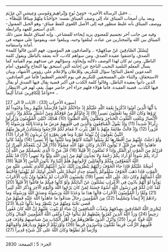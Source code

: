 ------------------------------------------------------------------------

قبل الرسالة الأخيرة- «وَمِنْ نُوحٍ وَإِبْراهِيمَ وَمُوسى وَعِيسَى ابْنِ مَرْيَمَ» ..  
وبعد بيان أصحاب الميثاق عاد إلى وصف الميثاق نفسه: «وَأَخَذْنا مِنْهُمْ مِيثاقاً
غَلِيظاً» .. ووصف الميثاق بأنه غليظ منظور فيه إلى الأصل اللغوي للفظ ميثاق-
وهو الحبل المفتول- الذي استعير للعهد والرابطة.  
وفيه من جانب آخر تجسيم للمعنوي يزيد إيحاءه للمشاعر.. وإنه لميثاق غليظ
متين ذلك الميثاق بين الله والمختارين من عباده، ليتلقوا وحيه، ويبلغوا
عنه، ويقوموا على منهجه في أمانة واستقامة.  
«لِيَسْئَلَ الصَّادِقِينَ عَنْ صِدْقِهِمْ» .. والصادقون هم المؤمنون. فهم الذين قالوا كلمة
الصدق، واعتنقوا عقيدة الصدق. ومن سواهم كاذب، لأنه يعتقد بالباطل ويقول
كلمة الباطل. ومن ثم كان لهذا الوصف دلالته وإيحاؤه. وسؤالهم عن صدقهم يوم
القيامة كما يسأل المعلم التلميذ النجيب الناجح عن إجابته التي استحق بها
النجاح والتفوق، أمام المدعوين لحفل النتائج! سؤال للتكريم، وللإعلان
والإعلام على رؤوس الأشهاد، وبيان الاستحقاق، والثناء على المستحقين
للتكريم في يوم الحشر العظيم! فأما غير الصادقين. الذين دانوا بعقيدة
الباطل، وقالوا كلمة الكذب في أكبر قضية يقال فيها الصدق أو يقال فيها
الكذب. قضية العقيدة. فأما هؤلاء فلهم جزاء آخر حاضر مهيأ، يقف لهم في
الانتظار: «وَأَعَدَّ لِلْكافِرِينَ عَذاباً أَلِيماً» ..  
  
\[سورة الأحزاب (33) : الآيات 9 الى 27\]  
يا أَيُّهَا الَّذِينَ آمَنُوا اذْكُرُوا نِعْمَةَ اللَّهِ عَلَيْكُمْ إِذْ جاءَتْكُمْ جُنُودٌ فَأَرْسَلْنا عَلَيْهِمْ
رِيحاً وَجُنُوداً لَمْ تَرَوْها وَكانَ اللَّهُ بِما تَعْمَلُونَ بَصِيراً (9) إِذْ جاؤُكُمْ مِنْ فَوْقِكُمْ
وَمِنْ أَسْفَلَ مِنْكُمْ وَإِذْ زاغَتِ الْأَبْصارُ وَبَلَغَتِ الْقُلُوبُ الْحَناجِرَ وَتَظُنُّونَ بِاللَّهِ الظُّنُونَا
(10) هُنالِكَ ابْتُلِيَ الْمُؤْمِنُونَ وَزُلْزِلُوا زِلْزالاً شَدِيداً (11) وَإِذْ يَقُولُ الْمُنافِقُونَ
وَالَّذِينَ فِي قُلُوبِهِمْ مَرَضٌ ما وَعَدَنَا اللَّهُ وَرَسُولُهُ إِلاَّ غُرُوراً (12) وَإِذْ قالَتْ طائِفَةٌ
مِنْهُمْ يا أَهْلَ يَثْرِبَ لا مُقامَ لَكُمْ فَارْجِعُوا وَيَسْتَأْذِنُ فَرِيقٌ مِنْهُمُ النَّبِيَّ يَقُولُونَ إِنَّ
بُيُوتَنا عَوْرَةٌ وَما هِيَ بِعَوْرَةٍ إِنْ يُرِيدُونَ إِلاَّ فِراراً (13)  
وَلَوْ دُخِلَتْ عَلَيْهِمْ مِنْ أَقْطارِها ثُمَّ سُئِلُوا الْفِتْنَةَ لَآتَوْها وَما تَلَبَّثُوا بِها إِلاَّ
يَسِيراً (14) وَلَقَدْ كانُوا عاهَدُوا اللَّهَ مِنْ قَبْلُ لا يُوَلُّونَ الْأَدْبارَ وَكانَ عَهْدُ اللَّهِ
مَسْؤُلاً (15) قُلْ لَنْ يَنْفَعَكُمُ الْفِرارُ إِنْ فَرَرْتُمْ مِنَ الْمَوْتِ أَوِ الْقَتْلِ وَإِذاً لا تُمَتَّعُونَ
إِلاَّ قَلِيلاً (16) قُلْ مَنْ ذَا الَّذِي يَعْصِمُكُمْ مِنَ اللَّهِ إِنْ أَرادَ بِكُمْ سُوءاً أَوْ أَرادَ بِكُمْ
رَحْمَةً وَلا يَجِدُونَ لَهُمْ مِنْ دُونِ اللَّهِ وَلِيًّا وَلا نَصِيراً (17) قَدْ يَعْلَمُ اللَّهُ الْمُعَوِّقِينَ
مِنْكُمْ وَالْقائِلِينَ لِإِخْوانِهِمْ هَلُمَّ إِلَيْنا وَلا يَأْتُونَ الْبَأْسَ إِلاَّ قَلِيلاً (18)  
أَشِحَّةً عَلَيْكُمْ فَإِذا جاءَ الْخَوْفُ رَأَيْتَهُمْ يَنْظُرُونَ إِلَيْكَ تَدُورُ أَعْيُنُهُمْ كَالَّذِي يُغْشى عَلَيْهِ
مِنَ الْمَوْتِ فَإِذا ذَهَبَ الْخَوْفُ سَلَقُوكُمْ بِأَلْسِنَةٍ حِدادٍ أَشِحَّةً عَلَى الْخَيْرِ أُولئِكَ لَمْ
يُؤْمِنُوا فَأَحْبَطَ اللَّهُ أَعْمالَهُمْ وَكانَ ذلِكَ عَلَى اللَّهِ يَسِيراً (19) يَحْسَبُونَ الْأَحْزابَ لَمْ
يَذْهَبُوا وَإِنْ يَأْتِ الْأَحْزابُ يَوَدُّوا لَوْ أَنَّهُمْ بادُونَ فِي الْأَعْرابِ يَسْئَلُونَ عَنْ أَنْبائِكُمْ
وَلَوْ كانُوا فِيكُمْ ما قاتَلُوا إِلاَّ قَلِيلاً (20) لَقَدْ كانَ لَكُمْ فِي رَسُولِ اللَّهِ أُسْوَةٌ
حَسَنَةٌ لِمَنْ كانَ يَرْجُوا اللَّهَ وَالْيَوْمَ الْآخِرَ وَذَكَرَ اللَّهَ كَثِيراً (21) وَلَمَّا رَأَ
الْمُؤْمِنُونَ الْأَحْزابَ قالُوا هذا ما وَعَدَنَا اللَّهُ وَرَسُولُهُ وَصَدَقَ اللَّهُ وَرَسُولُهُ وَما
زادَهُمْ إِلاَّ إِيماناً وَتَسْلِيماً (22) مِنَ الْمُؤْمِنِينَ رِجالٌ صَدَقُوا ما عاهَدُوا اللَّهَ عَلَيْهِ
فَمِنْهُمْ مَنْ قَضى نَحْبَهُ وَمِنْهُمْ مَنْ يَنْتَظِرُ وَما بَدَّلُوا تَبْدِيلاً (23)  
لِيَجْزِيَ اللَّهُ الصَّادِقِينَ بِصِدْقِهِمْ وَيُعَذِّبَ الْمُنافِقِينَ إِنْ شاءَ أَوْ يَتُوبَ عَلَيْهِمْ إِنَّ اللَّهَ
كانَ غَفُوراً رَحِيماً (24) وَرَدَّ اللَّهُ الَّذِينَ كَفَرُوا بِغَيْظِهِمْ لَمْ يَنالُوا خَيْراً وَكَفَى
اللَّهُ الْمُؤْمِنِينَ الْقِتالَ وَكانَ اللَّهُ قَوِيًّا عَزِيزاً (25) وَأَنْزَلَ الَّذِينَ ظاهَرُوهُمْ مِنْ
أَهْلِ الْكِتابِ مِنْ صَياصِيهِمْ وَقَذَفَ فِي قُلُوبِهِمُ الرُّعْبَ فَرِيقاً تَقْتُلُونَ وَتَأْسِرُونَ فَرِيقاً
(26) وَأَوْرَثَكُمْ أَرْضَهُمْ وَدِيارَهُمْ وَأَمْوالَهُمْ وَأَرْضاً لَمْ تَطَؤُها وَكانَ اللَّهُ عَلى كُلِّ شَيْءٍ
قَدِيراً (27)

------------------------------------------------------------------------

الجزء: 5 ¦ الصفحة: 2830
